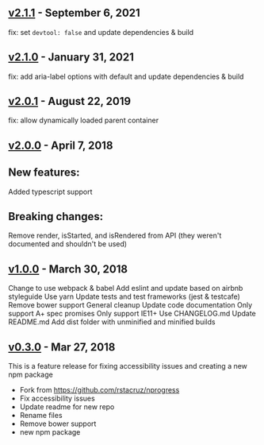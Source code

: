 ## [v2.1.1] - September 6, 2021

fix: set `devtool: false` and update dependencies & build

## [v2.1.0] - January 31, 2021

fix: add aria-label options with default and update dependencies & build

## [v2.0.1] - August 22, 2019

fix: allow dynamically loaded parent container

## [v2.0.0] - April 7, 2018

## New features:

Added typescript support

## Breaking changes:

Remove render, isStarted, and isRendered from API (they weren't documented and shouldn't be used)

## [v1.0.0] - March 30, 2018

Change to use webpack & babel
Add eslint and update based on airbnb styleguide
Use yarn
Update tests and test frameworks (jest & testcafe)
Remove bower support
General cleanup
Update code documentation
Only support A+ spec promises
Only support IE11+
Use CHANGELOG.md
Update README.md
Add dist folder with unminified and minified builds

## [v0.3.0] - Mar 27, 2018

This is a feature release for fixing accessibility issues and creating a new npm package

 * Fork from https://github.com/rstacruz/nprogress
 * Fix accessibility issues
 * Update readme for new repo
 * Rename files
 * Remove bower support
 * new npm package

[v0.3.0]: https://github.com/nmackey/accessible-nprogress/compare/v0.2.0...v0.3.0
[v1.0.0]: https://github.com/nmackey/accessible-nprogress/compare/v0.3.0...v1.0.0
[v2.0.0]: https://github.com/nmackey/accessible-nprogress/compare/v1.0.0...v2.0.0
[v2.0.1]: https://github.com/nmackey/accessible-nprogress/compare/v2.0.0...v2.0.1
[v2.1.0]: https://github.com/nmackey/accessible-nprogress/compare/v2.0.1...v2.1.0
[v2.1.1]: https://github.com/nmackey/accessible-nprogress/compare/v2.1.0...v2.1.1
